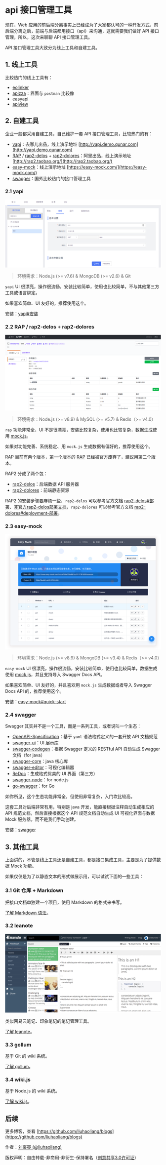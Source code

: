 # api 接口管理工具

现在，Web 应用的前后端分离事实上已经成为了大家都认可的一种开发方式，前后端分离之后，前端与后端都用接口（api）来沟通，这就需要我们做好 API 接口管理，所以，这次来聊聊 API 接口管理工具。

API 接口管理工具大致分为线上工具和自建工具。

## 1. 线上工具

比较热门的线上工具有：
 
- [eolinker](https://www.eolinker.com)
- [apizza](https://apizza.net)：界面与 `postman` 比较像
- [easyapi](https://www.easyapi.com/)
- [apiview](https://apiview.com/)

## 2. 自建工具

企业一般都采用自建工具，自己维护一套 API 接口管理工具，比较热门的有：

- [yapi](https://github.com/YMFE/yapi)：去哪儿出品，线上演示地址 [http://yapi.demo.qunar.com](http://yapi.demo.qunar.com)
- [RAP](https://github.com/thx/RAP) / [rap2-delos](https://github.com/thx/rap2-delos) + [rap2-dolores](https://github.com/thx/rap2-dolores)：阿里出品，线上演示地址 [http://rap2.taobao.org/](http://rap2.taobao.org/)
- [easy-mock](https://github.com/easy-mock/easy-mock)：线上演示地址 [https://easy-mock.com/](https://easy-mock.com/)
- [swagger](https://swagger.io/)：国外比较热门的接口管理工具

### 2.1 yapi

![](../images/963.png)

> 环境需求：Node.js (>= v7.6) & MongoDB (>= v2.6) & Git

`yapi` UI 很漂亮，操作很流畅，安装比较简单，使用也比较简单，不与其他第三方工具或语言绑定。

如果喜欢简单、UI 友好的，推荐使用这个。

安装：[yapi#安装](https://github.com/YMFE/yapi#%E5%AE%89%E8%A3%85)

### 2.2 RAP / rap2-delos + rap2-dolores

![](../images/964.png)

> 环境需求：Node.js (>= v8.9) & MySQL (>= v5.7) & Redis（>= v4.0）

`rap` 功能非常全，UI 不是很漂亮，安装比较复杂，使用也比较复杂，数据生成使用 [mock.js](https://github.com/nuysoft/Mock)。

如果对功能完善、系统稳定、用 `mock.js` 生成数据有偏好的，推荐使用这个。

RAP 目前有两个版本，第一个版本的 [RAP](https://github.com/thx/RAP) 已经被官方废弃了，建议用第二个版本。

RAP2 分成了两个包：

- [rap2-delos](https://github.com/thx/rap2-delos)：后端数据 API 服务器
- [rap2-dolores](https://github.com/thx/rap2-dolores)：前端静态资源

RAP2 的安装步骤要麻烦一些，`rap2-delos` 可以参考官方文档 [rap2-delos#部署](https://github.com/thx/rap2-delos#%E9%83%A8%E7%BD%B2)、[非官方rap2-delos部署文档](https://github.com/thx/rap2-delos/issues/119)，`rap2-dolores` 可以参考官方文档 [rap2-dolores#deployment-部署](https://github.com/thx/rap2-dolores#deployment-%E9%83%A8%E7%BD%B2)。

### 2.3 easy-mock

![](../images/965.png)

> 环境需求：Node.js (>= v8.9) & MongoDB (>= v3.4) & Redis（>= v4.0）

`easy-mock` UI 很漂亮，操作很流畅，安装比较简单，使用也比较简单，数据生成使用 [mock.js](https://github.com/nuysoft/Mock)，并且支持导入 Swagger Docs API。

如果喜欢简单、UI 友好的，并且喜欢用 `mock.js` 生成数据或者导入 Swagger Docs API 的，推荐使用这个。

安装：[easy-mock#quick-start](https://github.com/easy-mock/easy-mock#quick-start)

### 2.4 swagger

Swagger 其实并不是一个工具，而是一系列工具，或者说叫一个生态：

- [OpenAPI-Specification](https://github.com/OAI/OpenAPI-Specification)：基于 `yaml` 语法格式定义的一套开放 API 文档规范
- [swagger-ui](https://github.com/swagger-api/swagger-ui)：UI 展示库
- [swagger-codegen](https://github.com/swagger-api/swagger-codegen)：根据 Swagger 定义的 RESTful API 自动生成 Swagger 文档（for java）
- [swagger-core](https://github.com/swagger-api/swagger-core)：java 核心库
- [swagger-editor](https://github.com/swagger-api/swagger-editor)：可视化编辑器
- [ReDoc](https://github.com/Rebilly/ReDoc)：生成格式优美的 UI 界面（第三方）
- [swagger-node](https://github.com/swagger-api/swagger-node)：for node.js
- [go-swagger](https://github.com/go-swagger/go-swagger)：for Go

如你所见，这个生态功能非常全，但使用非常复杂，入门坎比较高。

这套工具对后端非常有用，特别是 java 开发，能直接根据注释自动生成相应的 API 规范文档，然后直接根据这个 API 规范文档自动生成 UI 可视化界面与数据 Mock 服务器，而不是我们手动创建。

安装：[swagger](https://swagger.io/)

## 3. 其他工具

上面讲的，不管是线上工具还是自建工具，都是接口集成工具，主要是为了提供数据 Mock 功能。

如果仅仅是为了以静态文本的形式做展示用，可以试试下面的一些工具：

### 3.1 Git 仓库 + Markdown

把接口文档单独建一个项目，使用 Markdown 的格式来书写。

[了解 Markdown 语法](https://daringfireball.net/projects/markdown/)。

### 3.2 leanote

![](../images/962.png)

类似网易云笔记、印象笔记的笔记管理工具。

[了解 leanote](https://github.com/leanote/leanote)。

### 3.3 gollum

基于 Git 的 wiki 系统。

[了解 gollum](https://github.com/gollum/gollum)。

### 3.4 wiki.js

基于 Node.js 的 wiki 系统。

[了解 wiki.js](https://github.com/Requarks/wiki)。

## 后续

更多博客，查看 [https://github.com/liuhaoliang/blogs](https://github.com/liuhaoliang/blogs)

作者：[刘豪亮 (@liuhaoliang)](https://github.com/liuhaoliang)

版权声明：自由转载-非商用-非衍生-保持署名（[创意共享3.0许可证](https://creativecommons.org/licenses/by-nc-nd/3.0/deed.zh)）
